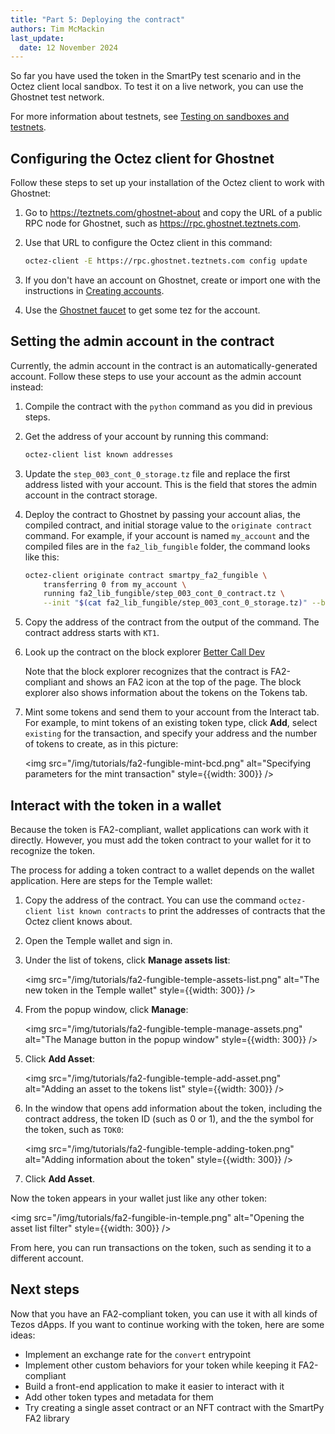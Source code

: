 ```yaml
---
title: "Part 5: Deploying the contract"
authors: Tim McMackin
last_update:
  date: 12 November 2024
---
```


So far you have used the token in the SmartPy test scenario and in the Octez client local sandbox.
To test it on a live network, you can use the Ghostnet test network.

For more information about testnets, see [Testing on sandboxes and testnets](/developing/testnets).

## Configuring the Octez client for Ghostnet

Follow these steps to set up your installation of the Octez client to work with Ghostnet:

1. Go to https://teztnets.com/ghostnet-about and copy the URL of a public RPC node for Ghostnet, such as https://rpc.ghostnet.teztnets.com.

1. Use that URL to configure the Octez client in this command:

   ```bash
   octez-client -E https://rpc.ghostnet.teztnets.com config update
   ```

1. If you don't have an account on Ghostnet, create or import one with the instructions in [Creating accounts](/developing/octez-client/accounts).

1. Use the [Ghostnet faucet](https://faucet.ghostnet.teztnets.com/) to get some tez for the account.

## Setting the admin account in the contract

Currently, the admin account in the contract is an automatically-generated account.
Follow these steps to use your account as the admin account instead:

1. Compile the contract with the `python` command as you did in previous steps.

1. Get the address of your account by running this command:

   ```bash
   octez-client list known addresses
   ```

1. Update the `step_003_cont_0_storage.tz` file and replace the first address listed with your account.
This is the field that stores the admin account in the contract storage.

1. Deploy the contract to Ghostnet by passing your account alias, the compiled contract, and initial storage value to the `originate contract` command.
For example, if your account is named `my_account` and the compiled files are in the `fa2_lib_fungible` folder, the command looks like this:

   ```bash
   octez-client originate contract smartpy_fa2_fungible \
       transferring 0 from my_account \
       running fa2_lib_fungible/step_003_cont_0_contract.tz \
       --init "$(cat fa2_lib_fungible/step_003_cont_0_storage.tz)" --burn-cap 3 --force
   ```

1. Copy the address of the contract from the output of the command.
The contract address starts with `KT1`.

1. Look up the contract on the block explorer [Better Call Dev](https://better-call.dev/)

   Note that the block explorer recognizes that the contract is FA2-compliant and shows an FA2 icon at the top of the page.
   The block explorer also shows information about the tokens on the Tokens tab.

1. Mint some tokens and send them to your account from the Interact tab.
For example, to mint tokens of an existing token type, click **Add**, select `existing` for the transaction, and specify your address and the number of tokens to create, as in this picture:

   <img src="/img/tutorials/fa2-fungible-mint-bcd.png" alt="Specifying parameters for the mint transaction" style={{width: 300}} />

## Interact with the token in a wallet

Because the token is FA2-compliant, wallet applications can work with it directly.
However, you must add the token contract to your wallet for it to recognize the token.

The process for adding a token contract to a wallet depends on the wallet application.
Here are steps for the Temple wallet:

1. Copy the address of the contract.
You can use the command `octez-client list known contracts` to print the addresses of contracts that the Octez client knows about.

1. Open the Temple wallet and sign in.

1. Under the list of tokens, click **Manage assets list**:

   <img src="/img/tutorials/fa2-fungible-temple-assets-list.png" alt="The new token in the Temple wallet" style={{width: 300}} />

1. From the popup window, click **Manage**:

   <img src="/img/tutorials/fa2-fungible-temple-manage-assets.png" alt="The Manage button in the popup window" style={{width: 300}} />

1. Click **Add Asset**:

   <img src="/img/tutorials/fa2-fungible-temple-add-asset.png" alt="Adding an asset to the tokens list" style={{width: 300}} />

1. In the window that opens add information about the token, including the contract address, the token ID (such as 0 or 1), and the the symbol for the token, such as `TOK0`:

   <img src="/img/tutorials/fa2-fungible-temple-adding-token.png" alt="Adding information about the token" style={{width: 300}} />

1. Click **Add Asset**.

Now the token appears in your wallet just like any other token:

<img src="/img/tutorials/fa2-fungible-in-temple.png" alt="Opening the asset list filter" style={{width: 300}} />

From here, you can run transactions on the token, such as sending it to a different account.

## Next steps

Now that you have an FA2-compliant token, you can use it with all kinds of Tezos dApps.
If you want to continue working with the token, here are some ideas:

- Implement an exchange rate for the `convert` entrypoint
- Implement other custom behaviors for your token while keeping it FA2-compliant
- Build a front-end application to make it easier to interact with it
- Add other token types and metadata for them
- Try creating a single asset contract or an NFT contract with the SmartPy FA2 library

